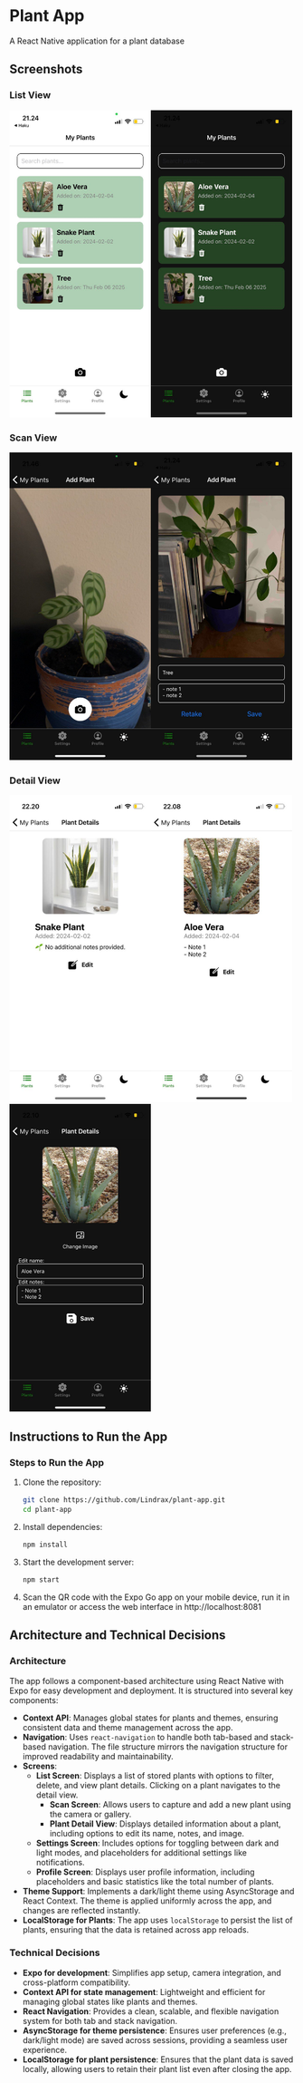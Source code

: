 # Plant App

A React Native application for a plant database

## Screenshots

### List View

<img src="./documents/image.png" alt="List View" width="250"><img src="./documents/image-1.png" alt="List View Darkmode" width="250">

### Scan View

<img src="./documents/image-2.png" alt="Scan View" width="250"><img src="./documents/image-3.png" alt="Scan View Darkmode" width="250">

### Detail View

<img src="./documents/image-4.png" alt="Detail View (no notes)" width="250"><img src="./documents/image-6.png" alt="Detail View with notes" width="250"><img src="./documents/image-5.png" alt="Edit View" width="250">

## Instructions to Run the App

### Steps to Run the App

1. Clone the repository:
   ```sh
   git clone https://github.com/Lindrax/plant-app.git
   cd plant-app
   ```
2. Install dependencies:
   ```sh
   npm install
   ```
3. Start the development server:
   ```sh
   npm start
   ```
4. Scan the QR code with the Expo Go app on your mobile device, run it in an emulator or access the web interface in http://localhost:8081

## Architecture and Technical Decisions

### Architecture

The app follows a component-based architecture using React Native with Expo for easy development and deployment. It is structured into several key components:

- **Context API**: Manages global states for plants and themes, ensuring consistent data and theme management across the app.
- **Navigation**: Uses `react-navigation` to handle both tab-based and stack-based navigation. The file structure mirrors the navigation structure for improved readability and maintainability.
- **Screens**:
  - **List Screen**: Displays a list of stored plants with options to filter, delete, and view plant details. Clicking on a plant navigates to the detail view.
    - **Scan Screen**: Allows users to capture and add a new plant using the camera or gallery.
    - **Plant Detail View**: Displays detailed information about a plant, including options to edit its name, notes, and image.
  - **Settings Screen**: Includes options for toggling between dark and light modes, and placeholders for additional settings like notifications.
  - **Profile Screen**: Displays user profile information, including placeholders and basic statistics like the total number of plants.
- **Theme Support**: Implements a dark/light theme using AsyncStorage and React Context. The theme is applied uniformly across the app, and changes are reflected instantly.
- **LocalStorage for Plants**: The app uses `localStorage` to persist the list of plants, ensuring that the data is retained across app reloads.

### Technical Decisions

- **Expo for development**: Simplifies app setup, camera integration, and cross-platform compatibility.
- **Context API for state management**: Lightweight and efficient for managing global states like plants and themes.
- **React Navigation**: Provides a clean, scalable, and flexible navigation system for both tab and stack navigation.
- **AsyncStorage for theme persistence**: Ensures user preferences (e.g., dark/light mode) are saved across sessions, providing a seamless user experience.
- **LocalStorage for plant persistence**: Ensures that the plant data is saved locally, allowing users to retain their plant list even after closing the app.
